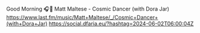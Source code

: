 Good Morning 🎧🎵 Matt Maltese - Cosmic Dancer (with Dora Jar)  https://www.last.fm/music/Matt+Maltese/_/Cosmic+Dancer+(with+Dora+Jar) https://social.dfaria.eu/?hashtag=2024-06-02T06:00:04Z